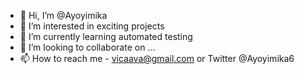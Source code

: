 - 👋 Hi, I’m @Ayoyimika
- 👀 I’m interested in exciting projects
- 🌱 I’m currently learning automated testing 
- 💞️ I’m looking to collaborate on ...
- 📫 How to reach me - vicaava@gmail.com or Twitter @Ayoyimika6

<!---
Ayoyimika/Ayoyimika is a ✨ special ✨ repository because its `README.md` (this file) appears on your GitHub profile.
You can click the Preview link to take a look at your changes.
--->
